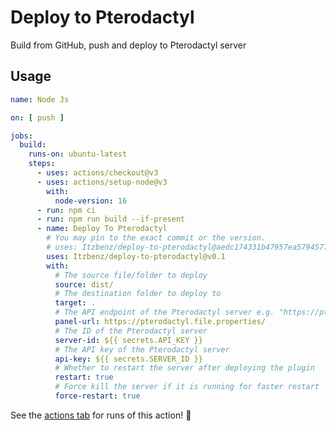 # Deploy to Pterodactyl 

Build from GitHub, push and deploy to Pterodactyl server


## Usage

```yaml
name: Node Js

on: [ push ]

jobs:
  build:
    runs-on: ubuntu-latest
    steps:
      - uses: actions/checkout@v3
      - uses: actions/setup-node@v3
        with:
          node-version: 16
      - run: npm ci
      - run: npm run build --if-present
      - name: Deploy To Pterodactyl
        # You may pin to the exact commit or the version.
        # uses: Itzbenz/deploy-to-pterodactyl@aedc174331b47957ea579457707a22ee3b2daa79
        uses: Itzbenz/deploy-to-pterodactyl@v0.1
        with:
          # The source file/folder to deploy
          source: dist/
          # The destination folder to deploy to
          target: .
          # The API endpoint of the Pterodactyl server e.g. "https://pterodactyl.file.properties/
          panel-url: https://pterodactyl.file.properties/
          # The ID of the Pterodactyl server
          server-id: ${{ secrets.API_KEY }}
          # The API key of the Pterodactyl server
          api-key: ${{ secrets.SERVER_ID }}
          # Whether to restart the server after deploying the plugin
          restart: true
          # Force kill the server if it is running for faster restart
          force-restart: true

```

See the [actions tab](https://github.com/actions/javascript-action/actions) for runs of this action! :rocket:
